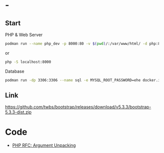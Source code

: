 # -
## Start

PHP & Web Server
```bash
podman run --name php_dev -p 8000:80 -v $(pwd)/:/var/www/html/ -d php:8.2-apache
```

or

```bash
php -S localhost:8000
```

Database
```bash
podman run -dp 3306:3306 --name sql -e MYSQL_ROOT_PASSWORD=ehe docker.io/percona
```

## Link
https://github.com/twbs/bootstrap/releases/download/v5.3.3/bootstrap-5.3.3-dist.zip

# Code
- [PHP RFC: Argument Unpacking](https://wiki.php.net/rfc/argument_unpacking)
